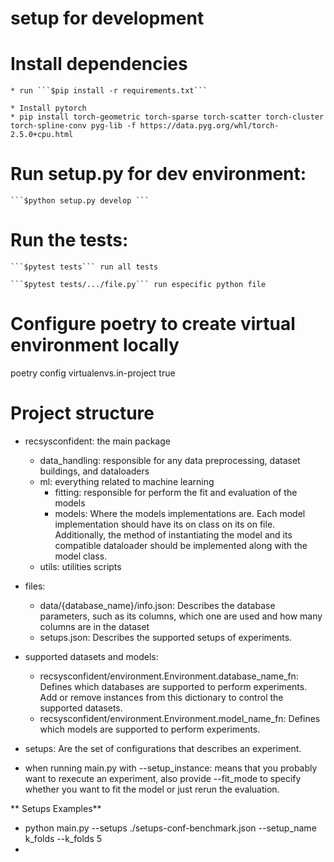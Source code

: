 # setup for development

# Install dependencies</h1>
    
    * run ```$pip install -r requirements.txt```

    * Install pytorch
    * pip install torch-geometric torch-sparse torch-scatter torch-cluster torch-spline-conv pyg-lib -f https://data.pyg.org/whl/torch-2.5.0+cpu.html

# Run setup.py for dev environment:

    ```$python setup.py develop ```

# Run the tests:

    ```$pytest tests``` run all tests

    ```$pytest tests/.../file.py``` run especific python file


# Configure poetry to create virtual environment locally
poetry config virtualenvs.in-project true


# Project structure

- recsysconfident: the main package
  - data_handling: responsible for any data preprocessing, dataset buildings, and dataloaders
  - ml: everything related to machine learning
    - fitting: responsible for perform the fit and evaluation of the models
    - models: Where the models implementations are. Each model implementation should have its on class on its on file. Additionally, the method of instantiating the model and its compatible dataloader should be implemented along with the model class.
  - utils: utilities scripts

- files:
  - data/{database_name}/info.json: Describes the database parameters, such as its columns, which one are used and how many columns are in the dataset
  - setups.json: Describes the supported setups of experiments.

- supported datasets and models:
  - recsysconfident/environment.Environment.database_name_fn: Defines which databases are supported to perform experiments. Add or remove instances from this dictionary to control the supported datasets.
  - recsysconfident/environment.Environment.model_name_fn: Defines which models are supported to perform experiments.

- setups: Are the set of configurations that describes an experiment.
- when running main.py with --setup_instance: means that you probably want to rexecute an experiment, also provide --fit_mode to specify whether you want to fit the model or just rerun the evaluation.


** Setups Examples**

- python main.py --setups ./setups-conf-benchmark.json --setup_name k_folds --k_folds 5 
- 